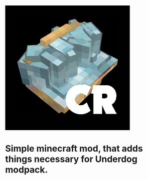 ![GitHub Logo](crocodilite.jpeg)
# Simple minecraft mod, that adds things necessary for Underdog modpack.
